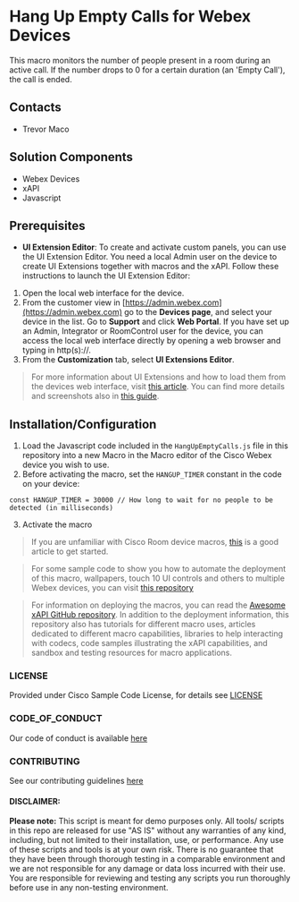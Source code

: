 # Hang Up Empty Calls for Webex Devices

This macro monitors the number of people present in a room during an active call. If the number drops to 0 for a certain duration (an 'Empty Call'), the call is ended.

## Contacts
* Trevor Maco

## Solution Components
* Webex Devices
* xAPI
* Javascript

## Prerequisites
- **UI Extension Editor**: To create and activate custom panels, you can use the UI Extension Editor. You need a local Admin user on the device to create UI Extensions together with macros and the xAPI. Follow these instructions to launch the UI Extension Editor:
1. Open the local web interface for the device.
2. From the customer view in [https://admin.webex.com](https://admin.webex.com) go to the <b>Devices page</b>, and select your device in the list. Go to <b>Support</b> and click <b>Web Portal</b>. If you have set up an Admin, Integrator or RoomControl user for the device, you can access the local web interface directly by opening a web browser and typing in http(s)://<endpoint ip or hostname>.
3. From the <b>Customization</b> tab, select <b>UI Extensions Editor</b>.

> For more information about UI Extensions and how to load them from the devices web interface, visit [this article](https://help.webex.com/en-us/n18glho/User-Interface-Extensions-with-Room-and-Desk-Devices-and-Webex-Boards). You can find more details and screenshots 
also in [this guide](https://www.cisco.com/c/dam/en/us/td/docs/telepresence/endpoint/roomos-103/desk-room-kit-boards-customization-guide-roomos-103.pdf).

## Installation/Configuration
1. Load the Javascript code included in the `HangUpEmptyCalls.js` file in this repository into a new Macro in the Macro editor of the Cisco Webex device you wish to use.
2. Before activating the macro, set the `HANGUP_TIMER` constant in the code on your device:
```
const HANGUP_TIMER = 30000 // How long to wait for no people to be detected (in milliseconds)
```
3. Activate the macro

> If you are unfamiliar with Cisco Room device macros, [this](https://help.webex.com/en-us/np8b6m6/Use-of-Macros-with-Room-and-Desk-Devices-and-Webex-Boards) is a good article to get started.

> For some sample code to show you how to automate the deployment of this macro, wallpapers, touch 10 UI controls and others to multiple Webex devices, you can visit [this repository](https://github.com/voipnorm/CE-Deploy)

> For information on deploying the macros, you can read the [Awesome xAPI GitHub repository](https://github.com/CiscoDevNet/awesome-xapi#user-content-developer-tools). In addition to the deployment information, this repository also has tutorials for different macro uses, articles dedicated to different macro capabilities, libraries to help interacting with codecs, code samples illustrating the xAPI capabilities, and sandbox and testing resources for macro applications.

### LICENSE

Provided under Cisco Sample Code License, for details see [LICENSE](LICENSE.md)

### CODE_OF_CONDUCT

Our code of conduct is available [here](CODE_OF_CONDUCT.md)

### CONTRIBUTING

See our contributing guidelines [here](CONTRIBUTING.md)

#### DISCLAIMER:
<b>Please note:</b> This script is meant for demo purposes only. All tools/ scripts in this repo are released for use "AS IS" without any warranties of any kind, including, but not limited to their installation, use, or performance. Any use of these scripts and tools is at your own risk. There is no guarantee that they have been through thorough testing in a comparable environment and we are not responsible for any damage or data loss incurred with their use.
You are responsible for reviewing and testing any scripts you run thoroughly before use in any non-testing environment.